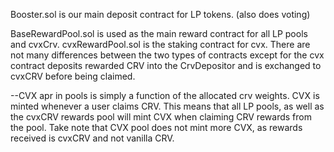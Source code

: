 
Booster.sol is our main deposit contract for LP tokens. (also does voting)

BaseRewardPool.sol is used as the main reward contract for all LP pools and cvxCrv.
cvxRewardPool.sol is the staking contract for cvx.
There are not many differences between the two types of contracts except for the cvx contract deposits rewarded CRV into the CrvDepositor and is exchanged to cvxCRV before being claimed.

--CVX apr in pools is simply a function of the allocated crv weights. CVX is minted whenever a user claims CRV.
This means that all LP pools, as well as the cvxCRV rewards pool will mint CVX when claiming CRV rewards from the pool.  Take note that CVX pool does not mint more CVX, as rewards received is cvxCRV and not vanilla CRV.